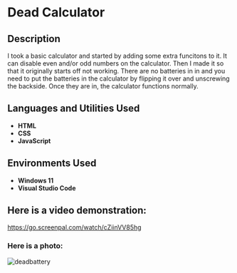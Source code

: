<h1>Dead Calculator</h1>


<h2>Description</h2>
I took a basic calculator and started by adding some extra funcitons to it. It can disable even and/or odd numbers on the calculator. Then I made it so that it originally starts off not working. There are no batteries in in and you need to put the batteries in the calculator by flipping it over and unscrewing the backside. Once they are in, the calculator functions normally. 
<br />


<h2>Languages and Utilities Used</h2>

- <b>HTML</b> 
- <b>CSS</b>
- <b>JavaScript</b>

<h2>Environments Used </h2>

- <b>Windows 11</b>
- <b>Visual Studio Code</b>

<h2>Here is a video demonstration:</h2>

https://go.screenpal.com/watch/cZiinVV85hg

<h3>Here is a photo:</h3>

![deadbattery](https://github.com/NoahDBaldwin/Dead-Calculator/assets/158852353/f54f9b6f-0bc5-4add-9a9c-791be5630872)

